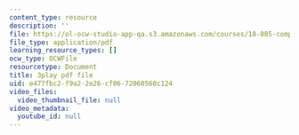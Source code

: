 ```yaml
---
content_type: resource
description: ''
file: https://ol-ocw-studio-app-qa.s3.amazonaws.com/courses/18-085-computational-science-and-engineering-i-fall-2008/e477fbc2f9a22e26cf0672060560c124_a6sPpQXST5E.pdf
file_type: application/pdf
learning_resource_types: []
ocw_type: OCWFile
resourcetype: Document
title: 3play pdf file
uid: e477fbc2-f9a2-2e26-cf06-72060560c124
video_files:
  video_thumbnail_file: null
video_metadata:
  youtube_id: null
---
```

